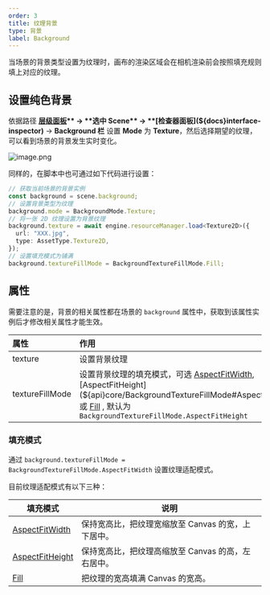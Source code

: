 ```yaml
---
order: 3
title: 纹理背景
type: 背景
label: Background
---
```


当场景的背景类型设置为纹理时，画布的渲染区域会在相机渲染前会按照填充规则填上对应的纹理。

## 设置纯色背景

依据路径 **[层级面板](${docs}interface-hierarchy)** -> **选中 Scene** -> **[检查器面板](${docs}interface-inspector)** -> **Background 栏** 设置 **Mode** 为 **Texture**，然后选择期望的纹理，可以看到场景的背景发生实时变化。

![image.png](https://mdn.alipayobjects.com/huamei_yo47yq/afts/img/A*OXSrT4hENVsAAAAAAAAAAAAADhuCAQ/original)

同样的，在脚本中也可通过如下代码进行设置：

```typescript
// 获取当前场景的背景实例
const background = scene.background;
// 设置背景类型为纹理
background.mode = BackgroundMode.Texture;
// 将一张 2D 纹理设置为背景纹理
background.texture = await engine.resourceManager.load<Texture2D>({
  url: "XXX.jpg",
  type: AssetType.Texture2D,
});
// 设置填充模式为铺满
background.textureFillMode = BackgroundTextureFillMode.Fill;
```

## 属性

需要注意的是，背景的相关属性都在场景的 `background` 属性中，获取到该属性实例后才修改相关属性才能生效。

| 属性            | 作用                                                                                                                                                                                                                                                                                  |
| :-------------- | :------------------------------------------------------------------------------------------------------------------------------------------------------------------------------------------------------------------------------------------------------------------------------------ |
| texture         | 设置背景纹理                                                                                                                                                                                                                                                                          |
| textureFillMode | 设置背景纹理的填充模式，可选 [AspectFitWidth](${api}core/BackgroundTextureFillMode#AspectFitWidth), [AspectFitHeight](${api}core/BackgroundTextureFillMode#AspectFitHeight) 或 [Fill](${api}core/BackgroundTextureFillMode#Fill) , 默认为 `BackgroundTextureFillMode.AspectFitHeight` |

### 填充模式

通过 `background.textureFillMode = BackgroundTextureFillMode.AspectFitWidth` 设置纹理适配模式。

目前纹理适配模式有以下三种：

| 填充模式                                                                | 说明                                               |
| ----------------------------------------------------------------------- | -------------------------------------------------- |
| [AspectFitWidth](${api}core/BackgroundTextureFillMode#AspectFitWidth)   | 保持宽高比，把纹理宽缩放至 Canvas 的宽，上下居中。 |
| [AspectFitHeight](${api}core/BackgroundTextureFillMode#AspectFitHeight) | 保持宽高比，把纹理高缩放至 Canvas 的高，左右居中。 |
| [Fill](${api}core/BackgroundTextureFillMode#Fill)                       | 把纹理的宽高填满 Canvas 的宽高。                   |
